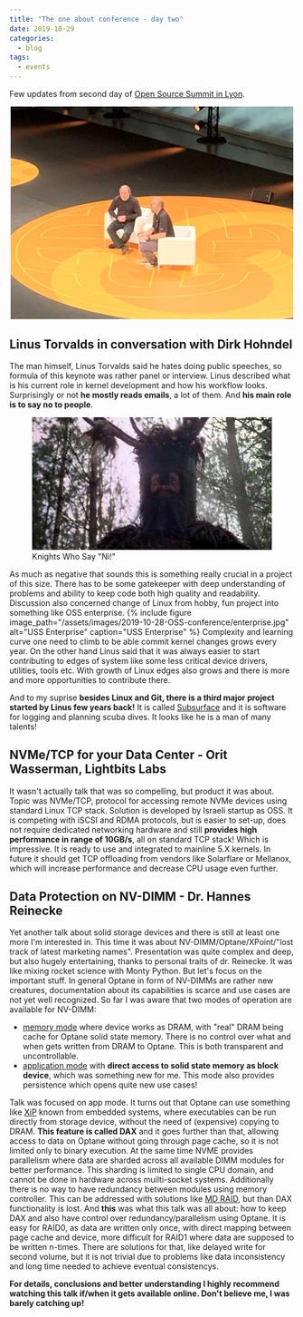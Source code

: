 ```yaml
---
title: "The one about conference - day two"
date: 2019-10-29
categories:
  - blog
tags:
  - events
---
```

Few updates from second day of [Open Source Summit in Lyon](https://events19.linuxfoundation.org/events/open-source-summit-europe-2019/). 
<p align="center">
<img src="/assets/images/2019-10-28-OSS-conference/linus.jpg" width="500">
</p>


## Linus Torvalds in conversation with Dirk Hohndel
The man himself, Linus Torvalds said he hates doing public speeches, so formula of this keynote was rather panel or interview. Linus described what is his current role in kernel development and how his workflow looks. Surprisingly or not **he mostly reads emails**, a lot of them. And **his main role is to say no to people**. 
<p align="center">
<figure width="500">
  <img src="/assets/images/2019-10-28-OSS-conference/knight.jpg"/>
  <figcaption>Knights Who Say "Ni!"</figcaption>
</figure>
</p>
As much as negative that sounds this is something really crucial in a project of this size. There has to be some gatekeeper with deep understanding of problems and ability to keep code both high quality and readability. Discussion also concerned change of Linux from hobby, fun project into something like OSS enterprise.
{% include figure image_path="/assets/images/2019-10-28-OSS-conference/enterprise.jpg" alt="USS Enterprise" caption="USS Enterprise" %}
Complexity and learning curve one need to climb to be able commit kernel changes grows every year. On the other hand Linus said that it was always easier to start contributing to edges of system like some less critical device drivers, utilities, tools etc. With growth of Linux edges also grows and there is more and more opportunities to contribute there.

And to my suprise **besides Linux and Git, there is a third major project started by Linus few years back!** It is called [Subsurface](https://en.wikipedia.org/wiki/Subsurface_(software)) and it is software for logging and planning scuba dives. It looks like he is a man of many talents!


## NVMe/TCP for your Data Center - Orit Wasserman, Lightbits Labs
It wasn't actually talk that was so compelling, but product it was about. Topic was NVMe/TCP, protocol for accessing remote NVMe devices using standard Linux TCP stack. Solution is developed by Israeli startup as OSS. It is competing with iSCSI and RDMA protocols, but is easier to set-up, does not require dedicated networking hardware and still **provides high performance in range of 10GB/s**, all on standard TCP stack! Which is impressive. It is ready to use and integrated to mainline 5.X kernels. In future it should get TCP offloading from vendors like Solarflare or Mellanox, which will increase performance and decrease CPU usage even further.


## Data Protection on NV-DIMM - Dr. Hannes Reinecke
Yet another talk about solid storage devices and there is still at least one more I'm interested in. This time it was about NV-DIMM/Optane/XPoint/"lost track of latest marketing names". Presentation was quite complex and deep, but also hugely entertaining, thanks to personal traits of dr. Reinecke. It was like mixing rocket science with Monty Python. But let's focus on the important stuff. In general Optane in form of NV-DIMMs are rather new creatures, documentation about its capabilities is scarce and use cases are not yet well recognized. So far I was aware that two modes of operation are available for NV-DIMM: 
  * [memory mode](https://thessdguy.com/intels-optane-two-confusing-modes-part-2-memory-mode/) where device works as DRAM, with "real" DRAM being cache for Optane solid state memory. There is no control over what and when gets written from DRAM to Optane. This is both transparent and uncontrollable.
  * [application mode](https://thessdguy.com/intels-optane-two-confusing-modes-part-3-app-direct-mode/) with **direct access to solid state memory as block device**, which was something new for me. This mode also provides persistence which opens quite new use cases!
  
Talk was focused on app mode. It turns out that Optane can use something like [XiP](https://en.wikipedia.org/wiki/Execute_in_place) known from embedded systems, where executables can be run directly from storage device, without the need of (expensive) copying to DRAM. **This feature is called DAX** and it goes further than that, allowing access to data on Optane without going through page cache, so it is not limited only to binary execution. At the same time NVME provides parallelism  where data are sharded across all available DIMM modules for better performance. This sharding is limited to single CPU domain, and cannot be done in hardware across muilti-socket systems. Additionally there is no way to have redundancy between modules using memory controller. This can be addressed with solutions like [MD RAID](https://www.thomas-krenn.com/en/wiki/Linux_Software_RAID), but than DAX functionality is lost. And **this** was what this talk was all about: how to keep DAX and also have control over redundancy/parallelism using Optane. It is easy for RAID0, as data are written only once, with direct mapping between page cache and device, more difficult for RAID1 where data are supposed to be written n-times. There are solutions for that, like delayed write for second volume, but it is not trivial due to problems like data inconsistency and long time needed to achieve eventual consistencys.

**For details, conclusions and better understanding I highly recommend watching this talk if/when it gets available online. Don't believe me, I was barely catching up!**


